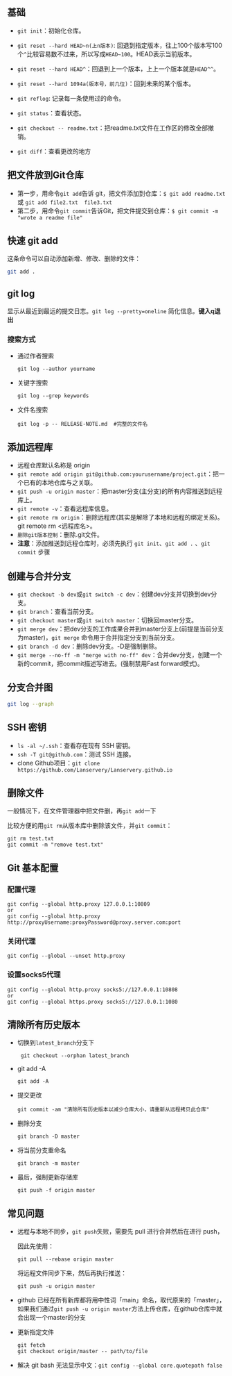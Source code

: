 ## 基础

+ `git init`：初始化仓库。

+ `git reset --hard HEAD~n(上n版本)`: 回退到指定版本，往上100个版本写100个`^`比较容易数不过来，所以写成`HEAD~100`。HEAD表示当前版本。

+ `git reset --hard HEAD^`：回退到上一个版本，上上一个版本就是`HEAD^^`。

+ `git reset --hard 1094a(版本号，前几位)`：回到未来的某个版本。

+ `git reflog`: 记录每一条使用过的命令。

+ `git status`：查看状态。

+ `git checkout -- readme.txt`：把readme.txt文件在工作区的修改全部撤销。

+ `git diff`：查看更改的地方

## 把文件放到Git仓库

- 第一步，用命令`git add`告诉 git，把文件添加到仓库：`$ git add readme.txt`或 `git add file2.txt  file3.txt`
- 第二步，用命令`git commit`告诉Git，把文件提交到仓库：`$ git commit -m "wrote a readme file"`

## 快速 git add

这条命令可以自动添加新增、修改、删除的文件：

```bash
git add .
```

## git log

显示从最近到最远的提交日志。`git log --pretty=oneline` 简化信息。**键入q退出**

### 搜索方式

- 通过作者搜索
  
  ```git
  git log --author yourname
  ```

- 关键字搜索
  
  ```git
  git log --grep keywords
  ```

- 文件名搜索
  
  ```git
  git log -p -- RELEASE-NOTE.md  #完整的文件名
  ```

## 添加远程库

+ 远程仓库默认名称是 origin
+ `git remote add origin git@github.com:yourusername/project.git`：把一个已有的本地仓库与之关联。
+ `git push -u origin master`：把master分支(主分支)的所有内容推送到远程库上。
+ `git remote -v`：查看远程库信息。
+ `git remote rm origin`：删除远程库(其实是解除了本地和远程的绑定关系)。git remote rm <远程库名>。
+ `删除git版本控制`：删除.git文件。
+ **注意**：添加推送到远程仓库时，必须先执行 `git init`、`git add .` 、`git commit` 步骤

## 创建与合并分支

+ `git checkout -b dev`或`git switch -c dev`：创建dev分支并切换到dev分支。
+ `git branch`：查看当前分支。
+ `git checkout master`或`git switch master`：切换回master分支。
+ `git merge dev`：把dev分支的工作成果合并到master分支上(前提是当前分支为master)，`git merge` 命令用于合并指定分支到当前分支。
+ `git branch -d dev`：删除dev分支。-D是强制删除。
+ `git merge --no-ff -m "merge with no-ff" dev`：合并dev分支，创建一个新的commit，把commit描述写进去。(强制禁用Fast forward模式)。

## 分支合并图

```bash
git log --graph
```

## SSH 密钥

+ `ls -al ~/.ssh`：查看存在现有 SSH 密钥。
+ `ssh -T git@github.com`：测试 SSH 连接。
+ clone Github项目：`git clone https://github.com/Lanservery/Lanservery.github.io`

## 删除文件

一般情况下，在文件管理器中把文件删，再`git add`一下

比较方便的用`git rm`从版本库中删除该文件，并`git commit`：

```git
git rm test.txt
git commit -m "remove test.txt"
```

## Git 基本配置

### 配置代理

```git
git config --global http.proxy 127.0.0.1:10809
or
git config --global http.proxy http://proxyUsername:proxyPassword@proxy.server.com:port
```

### 关闭代理

```git
git config --global --unset http.proxy
```

### 设置socks5代理

```git
git config --global http.proxy socks5://127.0.0.1:10808
or
git config --global https.proxy socks5://127.0.0.1:1080
```

## 清除所有历史版本

+ 切换到`latest_branch`分支下
  
  ```git
   git checkout --orphan latest_branch
  ```

+ git add -A
  
  ```git
  git add -A
  ```

+ 提交更改
  
  ```git
  git commit -am "清除所有历史版本以减少仓库大小，请重新从远程拷贝此仓库"
  ```

+ 删除分支
  
  ```git
  git branch -D master
  ```

+ 将当前分支重命名
  
  ```git
  git branch -m master
  ```

+ 最后，强制更新存储库
  
  ```git
  git push -f origin master
  ```

## 常见问题

+ 远程与本地不同步，`git push`失败，需要先 pull 进行合并然后在进行 push，
  
  因此先使用：
  
  ```git
  git pull --rebase origin master
  ```
  
  将远程文件同步下来，然后再执行推送：
  
  ```git
  git push -u origin master
  ```

+ github 已经在所有新库都将用中性词「main」命名，取代原来的「master」，如果我们通过`git push -u origin master`方法上传仓库，在github仓库中就会出现一个master的分支

+ 更新指定文件
  
  ```git
  git fetch
  git checkout origin/master -- path/to/file
  ```

+ 解决 git bash 无法显示中文：`git config --global core.quotepath false`